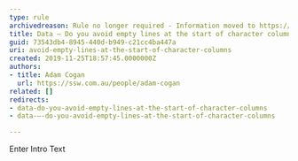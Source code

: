 ```yaml
---
type: rule
archivedreason: Rule no longer required - Information moved to https://rules.ssw.com.au/avoid-spaces-and-empty-lines-at-the-start-of-character-columns
title: Data – Do you avoid empty lines at the start of character columns?
guid: 73543db4-8945-440d-b949-c21cc4ba447a
uri: avoid-empty-lines-at-the-start-of-character-columns
created: 2019-11-25T18:57:45.0000000Z
authors:
- title: Adam Cogan
  url: https://ssw.com.au/people/adam-cogan
related: []
redirects:
- data-do-you-avoid-empty-lines-at-the-start-of-character-columns
- data-–-do-you-avoid-empty-lines-at-the-start-of-character-columns

---
```



Enter Intro Text
<br><excerpt class='endintro'></excerpt><br>



